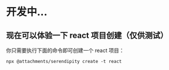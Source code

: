 # 开发中...

## 现在可以体验一下 react 项目创建（仅供测试）

你只需要执行下面的命令即可创建一个 react 项目：

```shell
npx @attachments/serendipity create -t react
```
